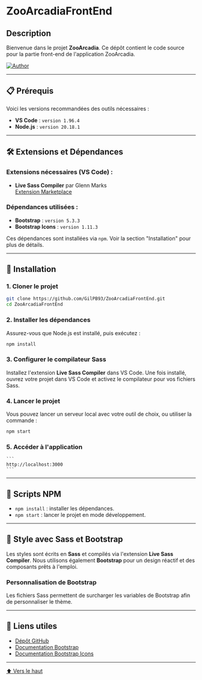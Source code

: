 # ZooArcadiaFrontEnd

## Description
Bienvenue dans le projet **ZooArcadia**. 
Ce dépôt contient le code source pour la partie front-end de l'application ZooArcadia.

[![Author](https://img.shields.io/badge/author-gilpb.tech%40hotmail.com-green.svg)](https://github.com/GilPB93)

---


## 📋 Prérequis
Voici les versions recommandées des outils nécessaires :

- **VS Code** : `version 1.96.4`
- **Node.js** : `version 20.18.1`

---


## 🛠️ Extensions et Dépendances

### Extensions nécessaires (VS Code) :
- **Live Sass Compiler** par Glenn Marks  
  [Extension Marketplace](https://marketplace.visualstudio.com/items?itemName=glenn2223.live-sass)

### Dépendances utilisées :
- **Bootstrap** : `version 5.3.3`  
- **Bootstrap Icons** : `version 1.11.3`

Ces dépendances sont installées via `npm`. Voir la section "Installation" pour plus de détails.

---

## 🚀 Installation

### 1. **Cloner le projet**  
   ```bash
   git clone https://github.com/GilPB93/ZooArcadiaFrontEnd.git
   cd ZooArcadiaFrontEnd
   ```

### 2. **Installer les dépendances**  
Assurez-vous que Node.js est installé, puis exécutez :  
   ```bash
   npm install
   ```

### 3. **Configurer le compilateur Sass**  
Installez l'extension **Live Sass Compiler** dans VS Code. 
Une fois installé, ouvrez votre projet dans VS Code et activez le compilateur pour vos fichiers Sass.

### 4. **Lancer le projet**  
Vous pouvez lancer un serveur local avec votre outil de choix, ou utiliser la commande :  
   ```bash
   npm start
   ```

### 5. Accéder à l'application
    ```
    http://localhost:3000
    ```

---

## 📂 Scripts NPM

- `npm install` : installer les dépendances.
- `npm start` : lancer le projet en mode développement.

---

## 🎨 Style avec Sass et Bootstrap
Les styles sont écrits en **Sass** et compilés via l'extension **Live Sass Compiler**. Nous utilisons également **Bootstrap** pour un design réactif et des composants prêts à l'emploi.

### Personnalisation de Bootstrap
Les fichiers Sass permettent de surcharger les variables de Bootstrap afin de personnaliser le thème.

---

## 📄 Liens utiles
- [Dépôt GitHub](https://github.com/GilPB93/ZooArcadiaFrontEnd)
- [Documentation Bootstrap](https://getbootstrap.com/docs/5.3/)
- [Documentation Bootstrap Icons](https://icons.getbootstrap.com/)

---


[⬆️ Vers le haut](#ZooArcadiaFrontEnd)